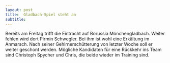 ```yaml
---
layout: post
title:  Gladbach-Spiel steht an
subtitle:  
---
```


Bereits am Freitag trifft die Eintracht auf Borussia Mönchengladbach. Weiter fehlen wird dort Pirmin Schwegler. Bei ihm ist wohl eine Erkältung im Anmarsch. Nach seiner Gehirnerschütterung von letzter Woche soll er weiter geschont werden. Mögliche Kandidaten für eine Rückkehr ins Team sind Christoph Spycher und Chris, die beide wieder im Training sind.


